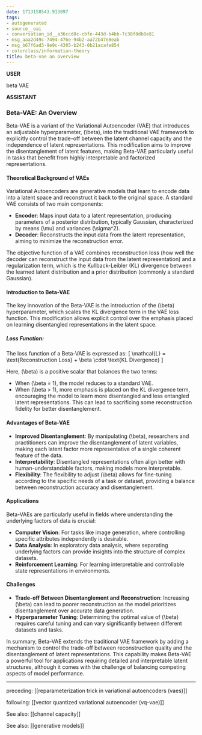 ```yaml
---
date: 1713158543.913897
tags:
- autogenerated
- source__oai
- conversation_id__a36ccd8c-cbfe-443d-b4bb-7c38f8db8e81
- msg_aaa2d49c-7494-476e-94b2-aa72b47e8eab
- msg_b67f6ad3-9e9c-4305-b243-0b21acafe854
- colorclass/information-theory
title: beta-vae an overview
---
```


**USER**

beta VAE


**ASSISTANT**

### Beta-VAE: An Overview

Beta-VAE is a variant of the Variational Autoencoder (VAE) that introduces an adjustable hyperparameter, \(\beta\), into the traditional VAE framework to explicitly control the trade-off between the latent channel capacity and the independence of latent representations. This modification aims to improve the disentanglement of latent features, making Beta-VAE particularly useful in tasks that benefit from highly interpretable and factorized representations.

#### Theoretical Background of VAEs

Variational Autoencoders are generative models that learn to encode data into a latent space and reconstruct it back to the original space. A standard VAE consists of two main components:

- **Encoder**: Maps input data to a latent representation, producing parameters of a posterior distribution, typically Gaussian, characterized by means \(\mu\) and variances \(\sigma^2\).
- **Decoder**: Reconstructs the input data from the latent representation, aiming to minimize the reconstruction error.

The objective function of a VAE combines reconstruction loss (how well the decoder can reconstruct the input data from the latent representation) and a regularization term, which is the Kullback-Leibler (KL) divergence between the learned latent distribution and a prior distribution (commonly a standard Gaussian).

#### Introduction to Beta-VAE

The key innovation of the Beta-VAE is the introduction of the \(\beta\) hyperparameter, which scales the KL divergence term in the VAE loss function. This modification allows explicit control over the emphasis placed on learning disentangled representations in the latent space.

##### Loss Function:

The loss function of a Beta-VAE is expressed as:
\[
\mathcal{L} = \text{Reconstruction Loss} + \beta \cdot \text{KL Divergence}
\]

Here, \(\beta\) is a positive scalar that balances the two terms:

- When \(\beta = 1\), the model reduces to a standard VAE.
- When \(\beta > 1\), more emphasis is placed on the KL divergence term, encouraging the model to learn more disentangled and less entangled latent representations. This can lead to sacrificing some reconstruction fidelity for better disentanglement.

#### Advantages of Beta-VAE

- **Improved Disentanglement**: By manipulating \(\beta\), researchers and practitioners can improve the disentanglement of latent variables, making each latent factor more representative of a single coherent feature of the data.
- **Interpretability**: Disentangled representations often align better with human-understandable factors, making models more interpretable.
- **Flexibility**: The flexibility to adjust \(\beta\) allows for fine-tuning according to the specific needs of a task or dataset, providing a balance between reconstruction accuracy and disentanglement.

#### Applications

Beta-VAEs are particularly useful in fields where understanding the underlying factors of data is crucial:

- **Computer Vision**: For tasks like image generation, where controlling specific attributes independently is desirable.
- **Data Analysis**: In exploratory data analysis, where separating underlying factors can provide insights into the structure of complex datasets.
- **Reinforcement Learning**: For learning interpretable and controllable state representations in environments.

#### Challenges

- **Trade-off Between Disentanglement and Reconstruction**: Increasing \(\beta\) can lead to poorer reconstruction as the model prioritizes disentanglement over accurate data generation.
- **Hyperparameter Tuning**: Determining the optimal value of \(\beta\) requires careful tuning and can vary significantly between different datasets and tasks.

In summary, Beta-VAE extends the traditional VAE framework by adding a mechanism to control the trade-off between reconstruction quality and the disentanglement of latent representations. This capability makes Beta-VAE a powerful tool for applications requiring detailed and interpretable latent structures, although it comes with the challenge of balancing competing aspects of model performance.


---

preceding: [[reparameterization trick in variational autoencoders (vaes)]]  


following: [[vector quantized variational autoencoder (vq-vae)]]

See also: [[channel capacity]]


See also: [[generative models]]